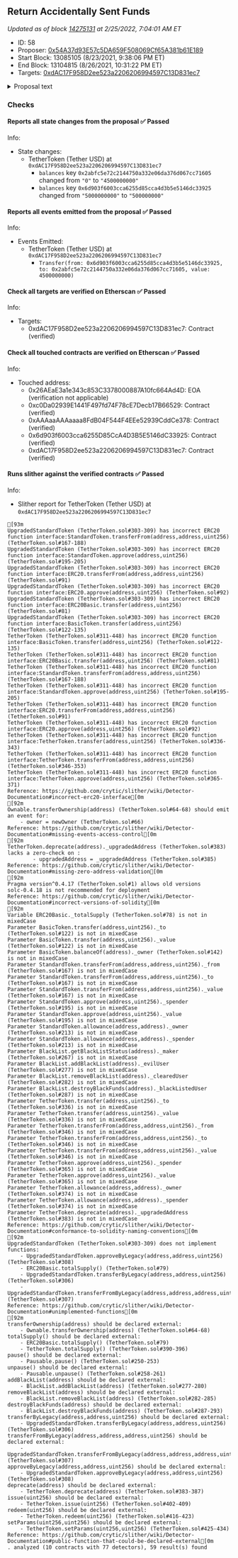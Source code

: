 ## Return Accidentally Sent Funds

_Updated as of block [14275131](https://etherscan.io/block/14275131) at 2/25/2022, 7:04:01 AM ET_

- ID: 58
- Proposer: [0x54A37d93E57c5DA659F508069Cf65A381b61E189](https://etherscan.io/address/0x54A37d93E57c5DA659F508069Cf65A381b61E189)
- Start Block: 13085105 (8/23/2021, 9:38:06 PM ET)
- End Block: 13104815 (8/26/2021, 10:31:22 PM ET)
- Targets: [0xdAC17F958D2ee523a2206206994597C13D831ec7](https://etherscan.io/address/0xdAC17F958D2ee523a2206206994597C13D831ec7#code)

<details>
  <summary>Proposal text</summary>

> # Return Accidentally Sent Funds
> Previously we established a rule that every half year we send back funds that were accidentally sent to contracts managed by Compound governance ([proposal 37](https://compound.finance/governance/proposals/37)).
> 
> There was one request that meets the requirements: the [transaction](https://etherscan.io/tx/0xbfb32d43e5a4d9a5ebc18709697cbedb1c149b282e104ce2d38ded68a8d635c0) sent 5,000 USDT to the [cDAI](https://etherscan.io/address/0x5d3a536e4d6dbd6114cc1ead35777bab948e3643) contract, after the 10% penalty applied we are sending back 4,500 USDT
> 
> 
> Requests can be posted on the forum link below.
> 
> [Discussion](https://www.comp.xyz/t/implement-ctoken-sweeptoken-and-return-accidentally-sent-funds/1147/34)
</details>

### Checks
#### Reports all state changes from the proposal ✅ Passed
  




Info:
- State changes:
    - TetherToken (Tether USD) at `0xdAC17F958D2ee523a2206206994597C13D831ec7`
        - `balances` key `0x2abfc5e72c2144750a332e06da376d067cc71605` changed from `"0"` to `"4500000000"`
        - `balances` key `0x6d903f6003cca6255d85cca4d3b5e5146dc33925` changed from `"5000000000"` to `"500000000"`

#### Reports all events emitted from the proposal ✅ Passed
  




Info:
- Events Emitted:
    - TetherToken (Tether USD) at `0xdAC17F958D2ee523a2206206994597C13D831ec7`
        - `Transfer(from: 0x6d903f6003cca6255d85cca4d3b5e5146dc33925, to: 0x2abfc5e72c2144750a332e06da376d067cc71605, value: 4500000000)`

#### Check all targets are verified on Etherscan ✅ Passed
  




Info:
- Targets:
    - 0xdAC17F958D2ee523a2206206994597C13D831ec7: Contract (verified)

#### Check all touched contracts are verified on Etherscan ✅ Passed
  




Info:
- Touched address:
    - 0x26AEaE3a1e343c853C3378000887A10fc664Ad4D: EOA (verification not applicable)
    - 0xc0Da02939E1441F497fd74F78cE7Decb17B66529: Contract (verified)
    - 0xAAAaaAAAaaaa8FdB04F544F4EEe52939CddCe378: Contract (verified)
    - 0x6d903f6003cca6255D85CcA4D3B5E5146dC33925: Contract (verified)
    - 0xdAC17F958D2ee523a2206206994597C13D831ec7: Contract (verified)

#### Runs slither against the verified contracts ✅ Passed
  




Info:
- Slither report for TetherToken (Tether USD) at `0xdAC17F958D2ee523a2206206994597C13D831ec7`
```
[93m
UpgradedStandardToken (TetherToken.sol#303-309) has incorrect ERC20 function interface:StandardToken.transferFrom(address,address,uint256) (TetherToken.sol#167-188)
UpgradedStandardToken (TetherToken.sol#303-309) has incorrect ERC20 function interface:StandardToken.approve(address,uint256) (TetherToken.sol#195-205)
UpgradedStandardToken (TetherToken.sol#303-309) has incorrect ERC20 function interface:ERC20.transferFrom(address,address,uint256) (TetherToken.sol#91)
UpgradedStandardToken (TetherToken.sol#303-309) has incorrect ERC20 function interface:ERC20.approve(address,uint256) (TetherToken.sol#92)
UpgradedStandardToken (TetherToken.sol#303-309) has incorrect ERC20 function interface:ERC20Basic.transfer(address,uint256) (TetherToken.sol#81)
UpgradedStandardToken (TetherToken.sol#303-309) has incorrect ERC20 function interface:BasicToken.transfer(address,uint256) (TetherToken.sol#122-135)
TetherToken (TetherToken.sol#311-448) has incorrect ERC20 function interface:BasicToken.transfer(address,uint256) (TetherToken.sol#122-135)
TetherToken (TetherToken.sol#311-448) has incorrect ERC20 function interface:ERC20Basic.transfer(address,uint256) (TetherToken.sol#81)
TetherToken (TetherToken.sol#311-448) has incorrect ERC20 function interface:StandardToken.transferFrom(address,address,uint256) (TetherToken.sol#167-188)
TetherToken (TetherToken.sol#311-448) has incorrect ERC20 function interface:StandardToken.approve(address,uint256) (TetherToken.sol#195-205)
TetherToken (TetherToken.sol#311-448) has incorrect ERC20 function interface:ERC20.transferFrom(address,address,uint256) (TetherToken.sol#91)
TetherToken (TetherToken.sol#311-448) has incorrect ERC20 function interface:ERC20.approve(address,uint256) (TetherToken.sol#92)
TetherToken (TetherToken.sol#311-448) has incorrect ERC20 function interface:TetherToken.transfer(address,uint256) (TetherToken.sol#336-343)
TetherToken (TetherToken.sol#311-448) has incorrect ERC20 function interface:TetherToken.transferFrom(address,address,uint256) (TetherToken.sol#346-353)
TetherToken (TetherToken.sol#311-448) has incorrect ERC20 function interface:TetherToken.approve(address,uint256) (TetherToken.sol#365-371)
Reference: https://github.com/crytic/slither/wiki/Detector-Documentation#incorrect-erc20-interface[0m
[92m
Ownable.transferOwnership(address) (TetherToken.sol#64-68) should emit an event for: 
	- owner = newOwner (TetherToken.sol#66) 
Reference: https://github.com/crytic/slither/wiki/Detector-Documentation#missing-events-access-control[0m
[92m
TetherToken.deprecate(address)._upgradedAddress (TetherToken.sol#383) lacks a zero-check on :
		- upgradedAddress = _upgradedAddress (TetherToken.sol#385)
Reference: https://github.com/crytic/slither/wiki/Detector-Documentation#missing-zero-address-validation[0m
[92m
Pragma version^0.4.17 (TetherToken.sol#1) allows old versions
solc-0.4.18 is not recommended for deployment
Reference: https://github.com/crytic/slither/wiki/Detector-Documentation#incorrect-versions-of-solidity[0m
[92m
Variable ERC20Basic._totalSupply (TetherToken.sol#78) is not in mixedCase
Parameter BasicToken.transfer(address,uint256)._to (TetherToken.sol#122) is not in mixedCase
Parameter BasicToken.transfer(address,uint256)._value (TetherToken.sol#122) is not in mixedCase
Parameter BasicToken.balanceOf(address)._owner (TetherToken.sol#142) is not in mixedCase
Parameter StandardToken.transferFrom(address,address,uint256)._from (TetherToken.sol#167) is not in mixedCase
Parameter StandardToken.transferFrom(address,address,uint256)._to (TetherToken.sol#167) is not in mixedCase
Parameter StandardToken.transferFrom(address,address,uint256)._value (TetherToken.sol#167) is not in mixedCase
Parameter StandardToken.approve(address,uint256)._spender (TetherToken.sol#195) is not in mixedCase
Parameter StandardToken.approve(address,uint256)._value (TetherToken.sol#195) is not in mixedCase
Parameter StandardToken.allowance(address,address)._owner (TetherToken.sol#213) is not in mixedCase
Parameter StandardToken.allowance(address,address)._spender (TetherToken.sol#213) is not in mixedCase
Parameter BlackList.getBlackListStatus(address)._maker (TetherToken.sol#267) is not in mixedCase
Parameter BlackList.addBlackList(address)._evilUser (TetherToken.sol#277) is not in mixedCase
Parameter BlackList.removeBlackList(address)._clearedUser (TetherToken.sol#282) is not in mixedCase
Parameter BlackList.destroyBlackFunds(address)._blackListedUser (TetherToken.sol#287) is not in mixedCase
Parameter TetherToken.transfer(address,uint256)._to (TetherToken.sol#336) is not in mixedCase
Parameter TetherToken.transfer(address,uint256)._value (TetherToken.sol#336) is not in mixedCase
Parameter TetherToken.transferFrom(address,address,uint256)._from (TetherToken.sol#346) is not in mixedCase
Parameter TetherToken.transferFrom(address,address,uint256)._to (TetherToken.sol#346) is not in mixedCase
Parameter TetherToken.transferFrom(address,address,uint256)._value (TetherToken.sol#346) is not in mixedCase
Parameter TetherToken.approve(address,uint256)._spender (TetherToken.sol#365) is not in mixedCase
Parameter TetherToken.approve(address,uint256)._value (TetherToken.sol#365) is not in mixedCase
Parameter TetherToken.allowance(address,address)._owner (TetherToken.sol#374) is not in mixedCase
Parameter TetherToken.allowance(address,address)._spender (TetherToken.sol#374) is not in mixedCase
Parameter TetherToken.deprecate(address)._upgradedAddress (TetherToken.sol#383) is not in mixedCase
Reference: https://github.com/crytic/slither/wiki/Detector-Documentation#conformance-to-solidity-naming-conventions[0m
[92m
UpgradedStandardToken (TetherToken.sol#303-309) does not implement functions:
	- UpgradedStandardToken.approveByLegacy(address,address,uint256) (TetherToken.sol#308)
	- ERC20Basic.totalSupply() (TetherToken.sol#79)
	- UpgradedStandardToken.transferByLegacy(address,address,uint256) (TetherToken.sol#306)
	- UpgradedStandardToken.transferFromByLegacy(address,address,address,uint256) (TetherToken.sol#307)
Reference: https://github.com/crytic/slither/wiki/Detector-Documentation#unimplemented-functions[0m
[92m
transferOwnership(address) should be declared external:
	- Ownable.transferOwnership(address) (TetherToken.sol#64-68)
totalSupply() should be declared external:
	- ERC20Basic.totalSupply() (TetherToken.sol#79)
	- TetherToken.totalSupply() (TetherToken.sol#390-396)
pause() should be declared external:
	- Pausable.pause() (TetherToken.sol#250-253)
unpause() should be declared external:
	- Pausable.unpause() (TetherToken.sol#258-261)
addBlackList(address) should be declared external:
	- BlackList.addBlackList(address) (TetherToken.sol#277-280)
removeBlackList(address) should be declared external:
	- BlackList.removeBlackList(address) (TetherToken.sol#282-285)
destroyBlackFunds(address) should be declared external:
	- BlackList.destroyBlackFunds(address) (TetherToken.sol#287-293)
transferByLegacy(address,address,uint256) should be declared external:
	- UpgradedStandardToken.transferByLegacy(address,address,uint256) (TetherToken.sol#306)
transferFromByLegacy(address,address,address,uint256) should be declared external:
	- UpgradedStandardToken.transferFromByLegacy(address,address,address,uint256) (TetherToken.sol#307)
approveByLegacy(address,address,uint256) should be declared external:
	- UpgradedStandardToken.approveByLegacy(address,address,uint256) (TetherToken.sol#308)
deprecate(address) should be declared external:
	- TetherToken.deprecate(address) (TetherToken.sol#383-387)
issue(uint256) should be declared external:
	- TetherToken.issue(uint256) (TetherToken.sol#402-409)
redeem(uint256) should be declared external:
	- TetherToken.redeem(uint256) (TetherToken.sol#416-423)
setParams(uint256,uint256) should be declared external:
	- TetherToken.setParams(uint256,uint256) (TetherToken.sol#425-434)
Reference: https://github.com/crytic/slither/wiki/Detector-Documentation#public-function-that-could-be-declared-external[0m
. analyzed (10 contracts with 77 detectors), 59 result(s) found
```
